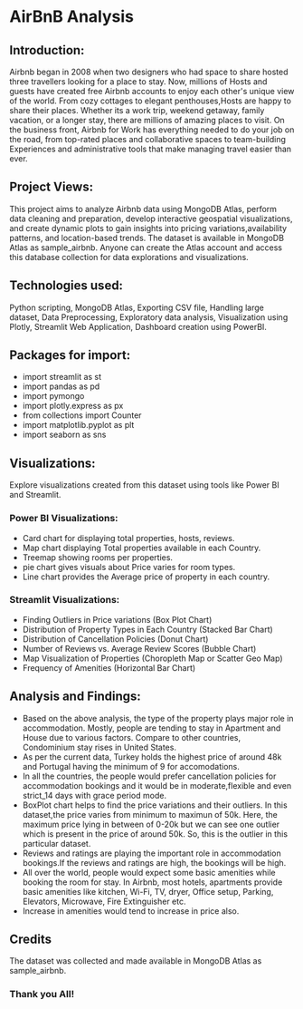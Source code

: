 # AirBnB Analysis

## Introduction:

Airbnb began in 2008 when two designers who had space to share hosted three travellers looking for a place to stay. Now, millions of Hosts and guests have created free Airbnb accounts to enjoy each other's unique view of the world.           From cozy cottages to elegant penthouses,Hosts are happy to share their places. Whether its a work trip, weekend getaway, family vacation, or a longer stay, there are millions of amazing places to visit.
On the business front, Airbnb for Work has everything needed to do your job on the road, from top-rated places and collaborative spaces to team-building Experiences and administrative tools that make managing travel easier than ever.

## Project Views:

This project aims to analyze Airbnb data using MongoDB Atlas, perform data cleaning and preparation, develop interactive geospatial visualizations, and create dynamic plots to gain insights into pricing variations,availability patterns, and location-based trends.
The dataset is available in MongoDB Atlas as sample_airbnb. Anyone can create the Atlas account and access this database collection for data explorations and visualizations.

## Technologies used:

Python scripting, MongoDB Atlas, Exporting CSV file, Handling large dataset, Data Preprocessing, Exploratory data analysis, Visualization using Plotly, Streamlit Web Application, Dashboard creation using PowerBI.

## Packages for import:

- import streamlit as st
- import pandas as pd
- import pymongo
- import plotly.express as px
- from collections import Counter
- import matplotlib.pyplot as plt
- import seaborn as sns
  
## Visualizations:

Explore visualizations created from this dataset using tools like Power BI and Streamlit.

### Power BI Visualizations:
- Card chart for displaying total properties, hosts, reviews.
- Map chart displaying Total properties available in each Country.
- Treemap showing rooms per properties.
- pie chart gives visuals about Price varies for room types.
- Line chart provides the Average price of property in each country.

### Streamlit Visualizations:

- Finding Outliers in Price variations (Box Plot Chart)
- Distribution of Property Types in Each Country (Stacked Bar Chart)
- Distribution of Cancellation Policies (Donut Chart)
- Number of Reviews vs. Average Review Scores (Bubble Chart)
- Map Visualization of Properties (Choropleth Map or Scatter Geo Map)
- Frequency of Amenities (Horizontal Bar Chart)

## Analysis and Findings:

- Based on the above analysis, the type of the property plays major role in accommodation. Mostly, people are tending to stay in Apartment and House due to various factors. Compare to other countries, Condominium stay rises in United States.
- As per the current data, Turkey holds the highest price of around 48k and Portugal having the minimum of 9 for accomodations.
- In all the countries, the people would prefer cancellation policies for accommodation bookings and it would be in moderate,flexible and even strict_14 days with grace period mode.
- BoxPlot chart helps to find the price variations and their outliers. In this dataset,the price varies  from minimum to maximun of 50k. Here, the maximum price lying in between of 0-20k but we can see one outlier which is present in the price of around 50k. So, this is the outlier in this particular dataset.
- Reviews and ratings are playing the important role in accommodation bookings.If the reviews and ratings are high, the bookings will be high.
- All over the world, people would expect some basic amenities while booking the room for stay. In Airbnb, most hotels, apartments provide basic amenities like kitchen, Wi-Fi, TV, dryer, Office setup, Parking, Elevators, Microwave, Fire Extinguisher etc.
- Increase in amenities would tend to increase in price also.

## Credits

The dataset was collected and made available in MongoDB Atlas as sample_airbnb.

### Thank you All!

